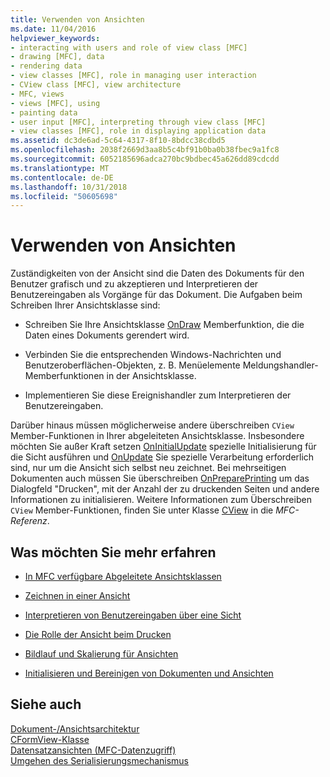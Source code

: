 ```yaml
---
title: Verwenden von Ansichten
ms.date: 11/04/2016
helpviewer_keywords:
- interacting with users and role of view class [MFC]
- drawing [MFC], data
- rendering data
- view classes [MFC], role in managing user interaction
- CView class [MFC], view architecture
- MFC, views
- views [MFC], using
- painting data
- user input [MFC], interpreting through view class [MFC]
- view classes [MFC], role in displaying application data
ms.assetid: dc3de6ad-5c64-4317-8f10-8bdcc38cdbd5
ms.openlocfilehash: 2038f2669d3aa8b5c4bf91b0ba0b38fbec9a1fc8
ms.sourcegitcommit: 6052185696adca270bc9bdbec45a626dd89cdcdd
ms.translationtype: MT
ms.contentlocale: de-DE
ms.lasthandoff: 10/31/2018
ms.locfileid: "50605698"
---
```

# <a name="using-views"></a>Verwenden von Ansichten

Zuständigkeiten von der Ansicht sind die Daten des Dokuments für den Benutzer grafisch und zu akzeptieren und Interpretieren der Benutzereingaben als Vorgänge für das Dokument. Die Aufgaben beim Schreiben Ihrer Ansichtsklasse sind:

- Schreiben Sie Ihre Ansichtsklasse [OnDraw](../mfc/reference/cview-class.md#ondraw) Memberfunktion, die die Daten eines Dokuments gerendert wird.

- Verbinden Sie die entsprechenden Windows-Nachrichten und Benutzeroberflächen-Objekten, z. B. Menüelemente Meldungshandler-Memberfunktionen in der Ansichtsklasse.

- Implementieren Sie diese Ereignishandler zum Interpretieren der Benutzereingaben.

Darüber hinaus müssen möglicherweise andere überschreiben `CView` Member-Funktionen in Ihrer abgeleiteten Ansichtsklasse. Insbesondere möchten Sie außer Kraft setzen [OnInitialUpdate](../mfc/reference/cview-class.md#oninitialupdate) spezielle Initialisierung für die Sicht ausführen und [OnUpdate](../mfc/reference/cview-class.md#onupdate) Sie spezielle Verarbeitung erforderlich sind, nur um die Ansicht sich selbst neu zeichnet. Bei mehrseitigen Dokumenten auch müssen Sie überschreiben [OnPreparePrinting](../mfc/reference/cview-class.md#onprepareprinting) um das Dialogfeld "Drucken", mit der Anzahl der zu druckenden Seiten und andere Informationen zu initialisieren. Weitere Informationen zum Überschreiben `CView` Member-Funktionen, finden Sie unter Klasse [CView](../mfc/reference/cview-class.md) in die *MFC-Referenz*.

## <a name="what-do-you-want-to-know-more-about"></a>Was möchten Sie mehr erfahren

- [In MFC verfügbare Abgeleitete Ansichtsklassen](../mfc/derived-view-classes-available-in-mfc.md)

- [Zeichnen in einer Ansicht](../mfc/drawing-in-a-view.md)

- [Interpretieren von Benutzereingaben über eine Sicht](../mfc/interpreting-user-input-through-a-view.md)

- [Die Rolle der Ansicht beim Drucken](../mfc/role-of-the-view-in-printing.md)

- [Bildlauf und Skalierung für Ansichten](../mfc/scrolling-and-scaling-views.md)

- [Initialisieren und Bereinigen von Dokumenten und Ansichten](../mfc/initializing-and-cleaning-up-documents-and-views.md)

## <a name="see-also"></a>Siehe auch

[Dokument-/Ansichtsarchitektur](../mfc/document-view-architecture.md)<br/>
[CFormView-Klasse](../mfc/reference/cformview-class.md)<br/>
[Datensatzansichten (MFC-Datenzugriff)](../data/record-views-mfc-data-access.md)<br/>
[Umgehen des Serialisierungsmechanismus](../mfc/bypassing-the-serialization-mechanism.md)

